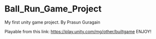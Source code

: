 # Ball_Run_Game_Project
My first unity game project.
By Prasun Guragain

Playable from this link: https://play.unity.com/mg/other/builtgame
ENJOY!
